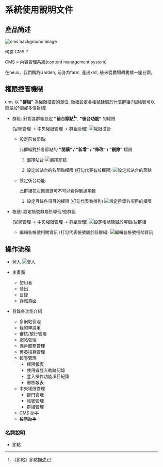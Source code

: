 # 系統使用說明文件

## 產品簡述

![cms background image](https://i.imgur.com/eiR6mV9.png)

何謂 CMS ?  &#13;

CMS = 內容管理系統(content management system)

在neux，我們稱為Garden,
前身為farm, 產出xml,
後來從農場轉變成一座花園。

## 權限控管機制

cms 以 **"群組"** 為權限控管的單位, 後續設定各帳號隸屬於什麼群組(1個帳號可以隸屬於1個或多個群組)

- 群組: 針對各群組設定 **"前台節點[^1]"**, **"後台功能"** 的權限

  (官網管理 -> 中央權限管理 -> 群組管理)
  ![權限控管](./assets/image/authorityControl.png)

  - 設定前台節點: &nbsp;

    此群組對於各節點的 **"閱讀" / "新增" / "修改" / "刪除"** 權限 &nbsp;

    1. 選擇站台
  ![選擇節點](./assets/image/authorityControlFrontendSelect.png)

    2. 設定該站台的各節點權限 (打勾代表有該權限)
  ![設定該站台的節點](./assets/image/authorityControlFrontendDetail.png)

  - 設定後台功能: &nbsp;

    此群組在左側目錄可不可以看得到該項目

    1. 設定目錄各項目的權限 (打勾代表看得到)
  ![設定目錄各項目的權限](./assets/image/authorityControlBackend.png)

- 帳號: 設定帳號隸屬於哪個/些群組

  (官網管理 -> 中央權限管理 -> 群組管理)
  ![設定帳號隸屬於哪個/些群組](./assets/image/authorityControlAccount.png)

  - 編輯各帳號相關資訊 (打勾代表帳號屬於該群組)
  ![編輯各帳號相關資訊](./assets/image/authorityControlAccountPopup.png)

## 操作流程

- 登入
![登入](./assets/image/login.png)



- 主畫面
  - 使用者
  - 登出
  - 目錄
  - 詳細頁面
- 目錄各功能介紹
  - 多網站管理
  - 我的申請單
  - 審核/放行管理
  - 網站管理
  - 保戶服務管理
  - 菁英招募管理
  - 報表管理
    - 權限報表
    - 使用者登入軌跡記錄
    - 登入操作功能項目紀錄
    - 審核報表
  - 中央權限管理
    - 部門管理
    - 帳號管理
    - 群組管理
  - ~~CMS 助手~~
  - ~~智慧助手~~

### 名詞說明

- 節點

[^1]: 《節點》節點描述